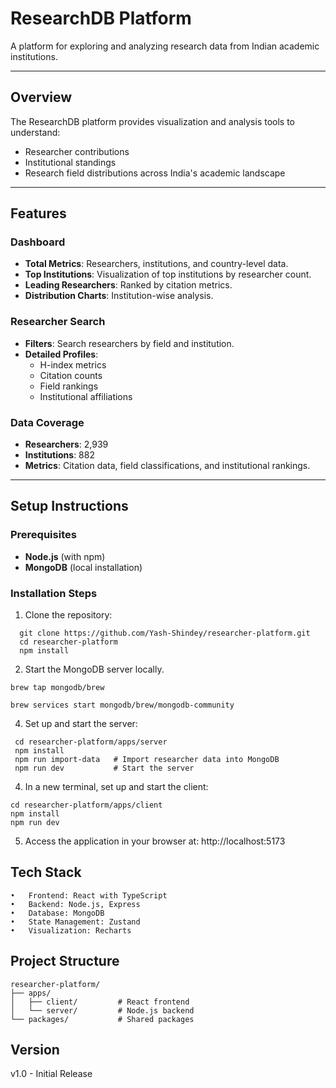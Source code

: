 

# ResearchDB Platform

A platform for exploring and analyzing research data from Indian academic institutions.

---

## Overview
The ResearchDB platform provides visualization and analysis tools to understand:
- Researcher contributions
- Institutional standings
- Research field distributions across India's academic landscape

---

## Features

### Dashboard
- **Total Metrics**: Researchers, institutions, and country-level data.
- **Top Institutions**: Visualization of top institutions by researcher count.
- **Leading Researchers**: Ranked by citation metrics.
- **Distribution Charts**: Institution-wise analysis.

### Researcher Search
- **Filters**: Search researchers by field and institution.
- **Detailed Profiles**:
  - H-index metrics
  - Citation counts
  - Field rankings
  - Institutional affiliations

### Data Coverage
- **Researchers**: 2,939
- **Institutions**: 882
- **Metrics**: Citation data, field classifications, and institutional rankings.

---

## Setup Instructions

### Prerequisites
- **Node.js** (with npm)
- **MongoDB** (local installation)

### Installation Steps
1. Clone the repository:
 ```
   git clone https://github.com/Yash-Shindey/researcher-platform.git
   cd researcher-platform
   npm install
```
2.	Start the MongoDB server locally.
```
brew tap mongodb/brew
```

```
brew services start mongodb/brew/mongodb-community
```
4.	Set up and start the server:

```
 cd researcher-platform/apps/server
 npm install
 npm run import-data   # Import researcher data into MongoDB
 npm run dev           # Start the server
```

4.	In a new terminal, set up and start the client:
```
cd researcher-platform/apps/client
npm install
npm run dev
```

5.	Access the application in your browser at:
http://localhost:5173

## Tech Stack

	•	Frontend: React with TypeScript
	•	Backend: Node.js, Express
	•	Database: MongoDB
	•	State Management: Zustand
	•	Visualization: Recharts

## Project Structure
```
researcher-platform/ 
├── apps/
│   ├── client/         # React frontend
│   └── server/         # Node.js backend
└── packages/           # Shared packages
```

## Version

v1.0 - Initial Release

